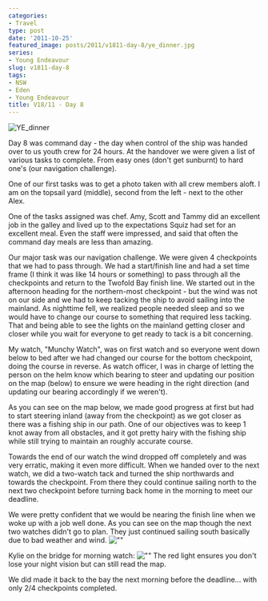 ```yaml
---
categories:
- Travel
type: post
date: '2011-10-25'
featured_image: posts/2011/v1811-day-8/ye_dinner.jpg
series:
- Young Endeavour
slug: v1811-day-8
tags:
- NSW
- Eden
- Young Endeavour
title: V18/11 - Day 8
---
```


![YE_dinner](ye_dinner.jpg)

Day 8 was command day - the day when control of the ship was handed over to us youth crew for 24 hours. At the handover we were given a list of various tasks to complete. From easy ones (don't get sunburnt) to hard one's (our navigation challenge).

One of our first tasks was to get a photo taken with all crew members aloft. I am on the topsail yard (middle), second from the left - next to the other Alex.

One of the tasks assigned was chef. Amy, Scott and Tammy did an excellent job in the galley and lived up to the expectations Squiz had set for an excellent meal. Even the staff were impressed, and said that often the command day meals are less than amazing.

Our major task was our navigation challenge. We were given 4 checkpoints that we had to pass through. We had a start/finish line and had a set time frame (I think it was like 14 hours or something) to pass through all the checkpoints and return to the Twofold Bay finish line. We started out in the afternoon heading for the northern-most checkpoint - but the wind was not on our side and we had to keep tacking the ship to avoid sailing into the mainland. As nighttime fell, we realized people needed sleep and so we would have to change our course to something that required less tacking. That and being able to see the lights on the mainland getting closer and closer while you wait for everyone to get ready to tack is a bit concerning.

My watch, "Munchy Watch", was on first watch and so everyone went down below to bed after we had changed our course for the bottom checkpoint, doing the course in reverse. As watch officer, I was in charge of letting the person on the helm know which bearing to steer and updating our position on the map (below) to ensure we were heading in the right direction (and updating our bearing accordingly if we weren't).

As you can see on the map below, we made good progress at first but had to start steering inland (away from the checkpoint) as we got closer as there was a fishing ship in our path. One of our objectives was to keep 1 knot away from all obstacles, and it got pretty hairy with the fishing ship while still trying to maintain an roughly accurate course.

Towards the end of our watch the wind dropped off completely and was very erratic, making it even more difficult. When we handed over to the next watch, we did a two-watch tack and turned the ship northwards and towards the checkpoint. From there they could continue sailing north to the next two checkpoint before turning back home in the morning to meet our deadline.

We were pretty confident that we would be nearing the finish line when we woke up with a job well done. As you can see on the map though the next two watches didn't go to plan. They just continued sailing south basically due to bad weather and wind.
![""](MEMO0003.jpg)

Kylie on the bridge for morning watch:
![""](PA270780.jpg)
The red light ensures you don't lose your night vision but can still read the map.

We did made it back to the bay the next morning before the deadline... with only 2/4 checkpoints completed.